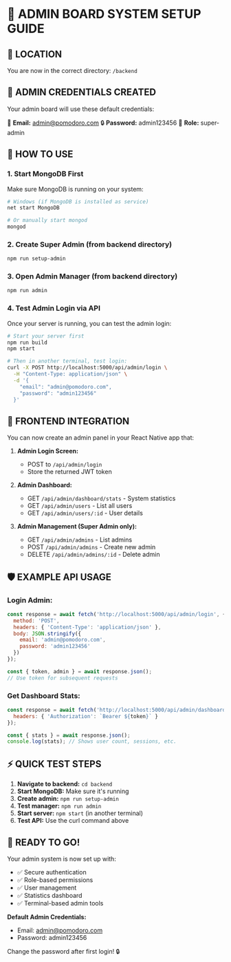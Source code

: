 🔐 ADMIN BOARD SYSTEM SETUP GUIDE
========================================

## 📍 LOCATION
You are now in the correct directory: `/backend`

## 🎯 ADMIN CREDENTIALS CREATED
Your admin board will use these default credentials:

📧 **Email:** admin@pomodoro.com
🔒 **Password:** admin123456
👑 **Role:** super-admin

## 🚀 HOW TO USE

### 1. **Start MongoDB First**
Make sure MongoDB is running on your system:
```bash
# Windows (if MongoDB is installed as service)
net start MongoDB

# Or manually start mongod
mongod
```

### 2. **Create Super Admin** (from backend directory)
```bash
npm run setup-admin
```

### 3. **Open Admin Manager** (from backend directory)
```bash
npm run admin
```

### 4. **Test Admin Login via API**
Once your server is running, you can test the admin login:

```bash
# Start your server first
npm run build
npm start

# Then in another terminal, test login:
curl -X POST http://localhost:5000/api/admin/login \
  -H "Content-Type: application/json" \
  -d '{
    "email": "admin@pomodoro.com",
    "password": "admin123456"
  }'
```

## 📱 FRONTEND INTEGRATION

You can now create an admin panel in your React Native app that:

1. **Admin Login Screen:**
   - POST to `/api/admin/login`
   - Store the returned JWT token

2. **Admin Dashboard:**
   - GET `/api/admin/dashboard/stats` - System statistics
   - GET `/api/admin/users` - List all users
   - GET `/api/admin/users/:id` - User details

3. **Admin Management (Super Admin only):**
   - GET `/api/admin/admins` - List admins
   - POST `/api/admin/admins` - Create new admin
   - DELETE `/api/admin/admins/:id` - Delete admin

## 🛡️ EXAMPLE API USAGE

### Login Admin:
```javascript
const response = await fetch('http://localhost:5000/api/admin/login', {
  method: 'POST',
  headers: { 'Content-Type': 'application/json' },
  body: JSON.stringify({
    email: 'admin@pomodoro.com',
    password: 'admin123456'
  })
});

const { token, admin } = await response.json();
// Use token for subsequent requests
```

### Get Dashboard Stats:
```javascript
const response = await fetch('http://localhost:5000/api/admin/dashboard/stats', {
  headers: { 'Authorization': `Bearer ${token}` }
});

const { stats } = await response.json();
console.log(stats); // Shows user count, sessions, etc.
```

## ⚡ QUICK TEST STEPS

1. **Navigate to backend:** `cd backend`
2. **Start MongoDB:** Make sure it's running
3. **Create admin:** `npm run setup-admin`  
4. **Test manager:** `npm run admin`
5. **Start server:** `npm start` (in another terminal)
6. **Test API:** Use the curl command above

## 🎉 READY TO GO!

Your admin system is now set up with:
- ✅ Secure authentication
- ✅ Role-based permissions  
- ✅ User management
- ✅ Statistics dashboard
- ✅ Terminal-based admin tools

**Default Admin Credentials:**
- Email: admin@pomodoro.com
- Password: admin123456

Change the password after first login! 🔒
